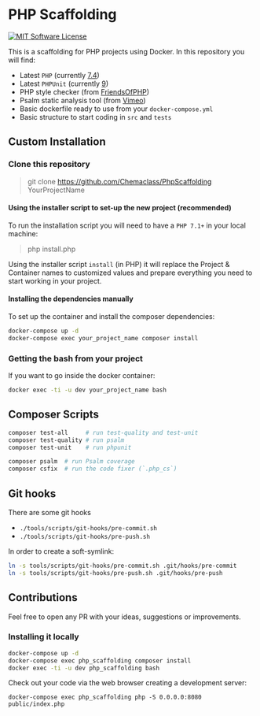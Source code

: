# PHP Scaffolding

[![MIT Software License](https://img.shields.io/badge/license-MIT-blue.svg?style=flat-square)](LICENSE.md)

This is a scaffolding for PHP projects using Docker. In this repository you will find:

* Latest `PHP` (currently [7.4](https://en.wikipedia.org/wiki/PHP#Release_history))
* Latest `PHPUnit` (currently [9](https://phpunit.de/announcements/phpunit-9.html))
* PHP style checker (from [FriendsOfPHP](https://github.com/FriendsOfPHP/PHP-CS-Fixer))
* Psalm static analysis tool (from [Vimeo](https://github.com/vimeo/psalm))
* Basic dockerfile ready to use from your `docker-compose.yml`
* Basic structure to start coding in `src` and `tests`

## Custom Installation

### Clone this repository

> git clone https://github.com/Chemaclass/PhpScaffolding YourProjectName

#### Using the installer script to set-up the new project (recommended)

To run the installation script you will need to have a `PHP 7.1+` in your local machine:

> php install.php

Using the installer script `install` (in PHP) it will replace the Project & Container names
to customized values and prepare everything you need to start working in your project.

#### Installing the dependencies manually

To set up the container and install the composer dependencies:

```bash
docker-compose up -d
docker-compose exec your_project_name composer install
```

### Getting the bash from your project

If you want to go inside the docker container:

```bash
docker exec -ti -u dev your_project_name bash
```

## Composer Scripts

```bash
composer test-all     # run test-quality and test-unit
composer test-quality # run psalm
composer test-unit    # run phpunit

composer psalm  # run Psalm coverage
composer csfix  # run the code fixer (`.php_cs`)
```

## Git hooks

There are some git hooks

* `./tools/scripts/git-hooks/pre-commit.sh`
* `./tools/scripts/git-hooks/pre-push.sh`

In order to create a soft-symlink:

```bash
ln -s tools/scripts/git-hooks/pre-commit.sh .git/hooks/pre-commit
ln -s tools/scripts/git-hooks/pre-push.sh .git/hooks/pre-push
```

## Contributions

Feel free to open any PR with your ideas, suggestions or improvements.

### Installing it locally

```bash
docker-compose up -d
docker-compose exec php_scaffolding composer install
docker exec -ti -u dev php_scaffolding bash
```

Check out your code via the web browser creating a development server:

```
docker-compose exec php_scaffolding php -S 0.0.0.0:8080 public/index.php
```
